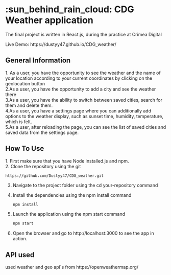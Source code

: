<h1>:sun_behind_rain_cloud: CDG Weather application</h1>
<p>The final project is written in React.js, during the practice at Crimea Digital</p>
<p>Live Demo: https://dustyy47.github.io/CDG_weather/</p>
<h2>General Information</h2>
1. As a user, you have the opportunity to see the weather and the name of your location according to your current coordinates by clicking on the geolocation button </br>
2.As a user, you have the opportunity to add a city and see the weather there </br>
3.As a user, you have the ability to switch between saved cities, search for them and delete them. </br>
4.As a user, you have a settings page where you can additionally add options to the weather display, such as sunset time, humidity, temperature, which is felt. </br>
5.As a user, after reloading the page, you can see the list of saved cities and saved data from the settings page. </br>

<h2>How To Use</h2>
1. First make sure that you have Node installed.js and npm. </br>
2. Clone the repository using the git </br>

   ```git
   https://github.com/Dustyy47/CDG_weather.git
   ```
3. Navigate to the project folder using the cd your-repository command </br>
4. Install the dependencies using the npm install command </br>

   ```javascript
   npm install
   ```
5. Launch the application using the npm start command </br>
   ```javascript
   npm start
   ```
6. Open the browser and go to http://localhost:3000 to see the app in action. </br>

<h2>API used</h2>
used weather and geo api`s from https://openweathermap.org/
